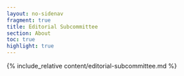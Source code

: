 ```yaml
---
layout: no-sidenav
fragment: true
title: Editorial Subcommittee
section: About
toc: true
highlight: true
---
```


{% include_relative content/editorial-subcommittee.md %}
